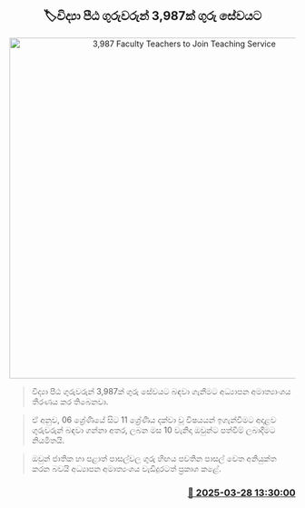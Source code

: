 <p align='center'><b><h2 align='center' title='3,987 Faculty Teachers to Join Teaching Service'>🏷විද්‍යා පීඨ ගුරුවරුන් 3,987ක් ගුරු සේවයට</h2></b></p>
<p align='center'><img src='https://helakuru.sgp1.cdn.digitaloceanspaces.com/esana/images/lib/teachers-archived.png' width='600' alt='3,987 Faculty Teachers to Join Teaching Service'></p>

> විද්‍යා පීඨ ගුරුවරුන් 3,987ක් ගුරු සේවයට බඳවා ගැනීමට අධ්‍යාපන අමාත්‍යාංශය තීරණය කර තිබෙනවා.

> ඒ අනුව, 06 ශ්‍රේණියේ සිට 11 ශ්‍රේණිය දක්වා වූ විෂයයන් ඉගැන්වීමට අදාළව ගුරුවරුන් බඳවා ගන්නා අතර, ලබන මස 10 වැනිදා ඔවුන්ට පත්වීම් ලබාදීමට නියමිතයි.

> ඔවුන් ජාතික හා පළාත් පාසල්වල ගුරු හිඟය පවතින පාසල් වෙත අනියුක්ත කරන බවයි අධ්‍යාපන අමාත්‍යංශය වැඩිදුරටත් ප්‍රකාශ කළේ.



<h3 align='right'><a href='https://www.helakuru.lk/esana/p/108730/'>📅 2025-03-28 13:30:00</a></h3>
